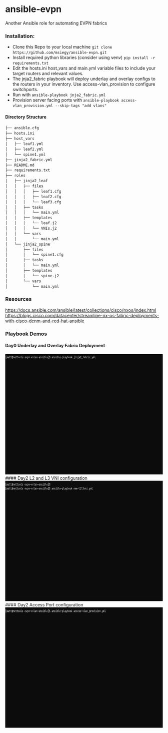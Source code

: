 # ansible-evpn
Another Ansible role for automating EVPN fabrics

### Installation:
- Clone this Repo to your local machine `git clone https://github.com/msiegy/ansible-evpn.git`
- Install required python libraries (consider using venv) `pip install -r requirements.txt`
- Edit the hosts.ini host_vars and main.yml variable files to include your target routers and relevant values.
- The jnja2_fabric playbook will deploy underlay and overlay configs to the routers in your inventory. Use access-vlan_provision to configure switchports.
- Run with `ansible-playbook jnja2_fabric.yml`
- Provision server facing ports with `ansible-playbook access-vlan_provision.yml --skip-tags "add vlans"`

#### Directory Structure
```bash
├── ansible.cfg
├── hosts.ini
├── host_vars
│   ├── leaf1.yml
│   ├── leaf2.yml
│   └── spine1.yml
├── jinja2_fabric.yml
├── README.md
├── requirements.txt
├── roles
│   ├── jinja2_leaf
│   │   ├── files
│   │   │   ├── leaf1.cfg
│   │   │   ├── leaf2.cfg
│   │   │   └── leaf3.cfg
│   │   ├── tasks
│   │   │   └── main.yml
│   │   ├── templates
│   │   │   └── leaf.j2
│   │   │   └── VNIs.j2
│   │   └── vars
│   │       └── main.yml
│   └── jinja2_spine
│       ├── files
│       │   └── spine1.cfg
│       ├── tasks
│       │   └── main.yml
│       ├── templates
│       │   └── spine.j2
│       └── vars
│           └── main.yml
```

### Resources
https://docs.ansible.com/ansible/latest/collections/cisco/nxos/index.html</br>
https://blogs.cisco.com/datacenter/streamline-nx-os-fabric-deployments-with-cisco-dcnm-and-red-hat-ansible


### Playbook Demos
#### Day0 Underlay and Overlay Fabric Deployment
<img src=gifs/fabric.gif width="615" height="385">
#### Day2 L2 and L3 VNI configuration
<img src=gifs/newvnis.gif width="615" height="385">
#### Day2 Access Port configuration
<img src=gifs/accessvlan.gif width="615" height="385">
